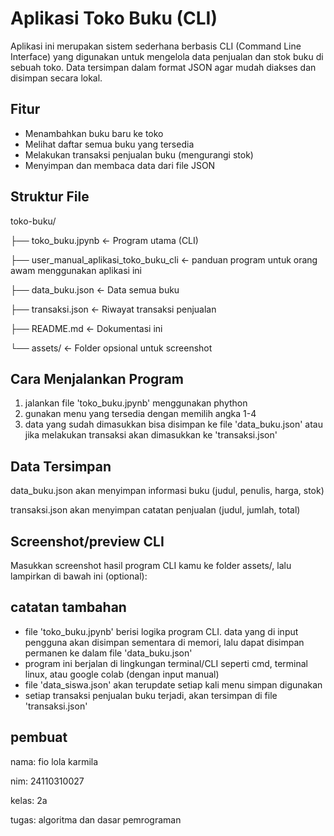 # Aplikasi Toko Buku (CLI)
Aplikasi ini merupakan sistem sederhana berbasis CLI (Command Line Interface) yang digunakan untuk mengelola data penjualan dan stok buku di sebuah toko. Data tersimpan dalam format JSON agar mudah diakses dan disimpan secara lokal.
## Fitur
- Menambahkan buku baru ke toko
- Melihat daftar semua buku yang tersedia
- Melakukan transaksi penjualan buku (mengurangi stok)
- Menyimpan dan membaca data dari file JSON
## Struktur File
toko-buku/ 

├── toko_buku.jpynb ← Program utama (CLI) 

├── user_manual_aplikasi_toko_buku_cli ← panduan program untuk orang awam menggunakan aplikasi ini

├── data_buku.json  ← Data semua buku

├── transaksi.json  ← Riwayat transaksi penjualan

├── README.md       ← Dokumentasi ini 

└── assets/         ← Folder opsional untuk screenshot

## Cara Menjalankan Program
1. jalankan file 'toko_buku.jpynb' menggunakan phython
2. gunakan menu yang tersedia dengan memilih angka 1-4
3. data yang sudah dimasukkan bisa disimpan ke file 'data_buku.json' atau jika melakukan transaksi akan dimasukkan ke 'transaksi.json'
## Data Tersimpan

data_buku.json akan menyimpan informasi buku (judul, penulis, harga, stok)

transaksi.json akan menyimpan catatan penjualan (judul, jumlah, total)

## Screenshot/preview CLI
Masukkan screenshot hasil program CLI kamu ke folder assets/, lalu lampirkan di bawah ini (optional):
## catatan tambahan
- file 'toko_buku.jpynb' berisi logika program CLI. data yang di input pengguna akan disimpan sementara di memori, lalu dapat disimpan permanen ke dalam file 'data_buku.json'
- program ini berjalan di lingkungan terminal/CLI seperti cmd, terminal linux, atau google colab (dengan input manual)
- file 'data_siswa.json' akan terupdate setiap kali menu simpan digunakan
- setiap transaksi penjualan buku terjadi, akan tersimpan di file 'transaksi.json'

## pembuat

nama: fio lola karmila

nim: 24110310027

kelas: 2a

tugas: algoritma dan dasar pemrograman
